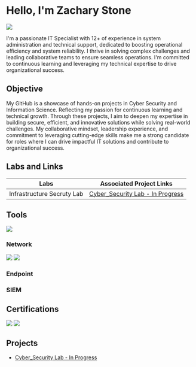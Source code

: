 # Hello, I'm Zachary Stone
<a href="https://linkedin.com/in/zaq-stone"><img src="https://img.shields.io/badge/-LinkedIn-0072b1?&style=for-the-badge&logo=linkedin&logoColor=white" /></a>

I'm a passionate IT Specialist with 12+ of experience in system administration and technical support, dedicated to boosting operational efficiency and system reliability. I thrive in solving complex challenges and leading collaborative teams to ensure seamless operations. I'm committed to continuous learning and leveraging my technical expertise to drive organizational success.

## Objective
My GitHub is a showcase of hands-on projects in Cyber Security and Information Science. Reflecting my passion for continuous learning and technical growth. Through these projects, I aim to deepen my expertise in building secure, efficient, and innovative solutions while solving real-world challenges. My collaborative mindset, leadership experience, and commitment to leveraging cutting-edge skills make me a strong candidate for roles where I can drive impactful IT solutions and contribute to organizational success.

## Labs and Links

| Labs                                         | Associated Project Links        |
|-----------------------------------------------|----------------------------|
| Infrastructure Secruty Lab          | <a href="https://github.com/Zaq-Stone/Cyber_Security-Lab/blob/main/README.md">Cyber_Security Lab - In Progress</a>|

## Tools
<div>
<img src="https://img.shields.io/badge/-VirtualBox-FFA500?&style=for-the-badge&logo=VirtualBox&logoColor=white" />
</div>

### Network
<div>
<img src="https://img.shields.io/badge/-DNS-808080?&style=for-the-badge&logoColor=white" />
<img src="https://img.shields.io/badge/-DHCP-808080?&style=for-the-badge&logoColor=white" />
</div>

### Endpoint
<div>
    
</div>

### SIEM
<div>
   
</div>

## Certifications
<div>
<img src="https://img.shields.io/badge/-A%2B-4B5EAA?&style=for-the-badge&logo=CompTIA&logoColor=white" />
<img src="https://img.shields.io/badge/-Security%2B-4B5EAA?&style=for-the-badge&logo=CompTIA&logoColor=white" />

</div>

## Projects
- <a href="https://github.com/Zaq-Stone/Cyber_Security-Lab/blob/main/README.md">Cyber_Security Lab - In Progress</a>
